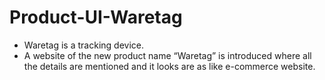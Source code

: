 # Product-UI-Waretag
* Waretag is a tracking device.
* A website of the new product name “Waretag” is introduced where all the details are mentioned and it looks are as like e-commerce website.
